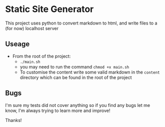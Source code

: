 # Static Site Generator

This project uses python to convert markdown to html, and write files to a (for now) localhost server

## Useage

- From the root of the project:
  - ``` ./main.sh ```
  - you may need to run the command ``` chmod +x main.sh  ```
  - To customise the content write some valid markdown in the ``` content ``` directory which can be found in the root of the project

## Bugs

I'm sure my tests did not cover anything so if you find any bugs let me know, I'm always trying to learn more and improve!

Thanks!

